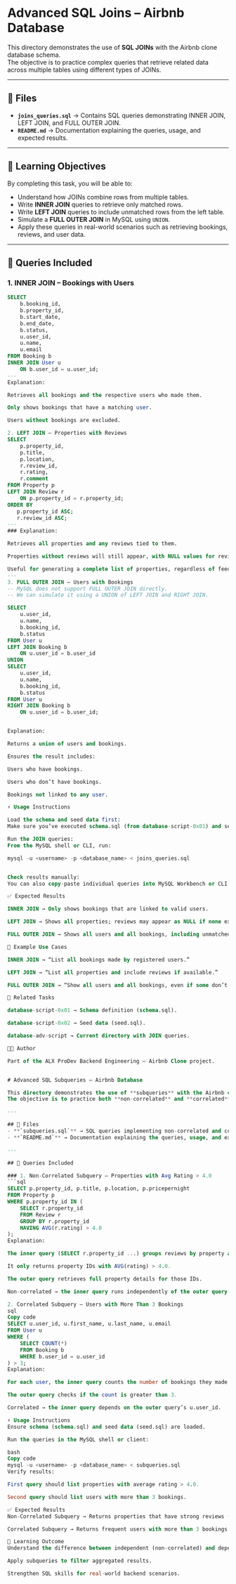 # Advanced SQL Joins – Airbnb Database

This directory demonstrates the use of **SQL JOINs** with the Airbnb clone database schema.  
The objective is to practice complex queries that retrieve related data across multiple tables using different types of JOINs.

---

## 📂 Files

- **`joins_queries.sql`** → Contains SQL queries demonstrating INNER JOIN, LEFT JOIN, and FULL OUTER JOIN.  
- **`README.md`** → Documentation explaining the queries, usage, and expected results.  

---

## 🎯 Learning Objectives

By completing this task, you will be able to:

- Understand how JOINs combine rows from multiple tables.  
- Write **INNER JOIN** queries to retrieve only matched rows.  
- Write **LEFT JOIN** queries to include unmatched rows from the left table.  
- Simulate a **FULL OUTER JOIN** in MySQL using `UNION`.  
- Apply these queries in real-world scenarios such as retrieving bookings, reviews, and user data.  

---

## 🔑 Queries Included

### 1. INNER JOIN – Bookings with Users
```sql
SELECT 
    b.booking_id,
    b.property_id,
    b.start_date,
    b.end_date,
    b.status,
    u.user_id,
    u.name,
    u.email
FROM Booking b
INNER JOIN User u 
    ON b.user_id = u.user_id;
--- 
Explanation:

Retrieves all bookings and the respective users who made them.

Only shows bookings that have a matching user.

Users without bookings are excluded.

2. LEFT JOIN – Properties with Reviews
SELECT 
    p.property_id,
    p.title,
    p.location,
    r.review_id,
    r.rating,
    r.comment
FROM Property p
LEFT JOIN Review r 
    ON p.property_id = r.property_id;
ORDER BY 
   p.property_id ASC;
   r.review_id ASC;
---
### Explanation:

Retrieves all properties and any reviews tied to them.

Properties without reviews will still appear, with NULL values for review fields.

Useful for generating a complete list of properties, regardless of feedback.
---
3. FULL OUTER JOIN – Users with Bookings
-- MySQL does not support FULL OUTER JOIN directly.
-- We can simulate it using a UNION of LEFT JOIN and RIGHT JOIN.

SELECT 
    u.user_id,
    u.name,
    b.booking_id,
    b.status
FROM User u
LEFT JOIN Booking b 
    ON u.user_id = b.user_id
UNION
SELECT 
    u.user_id,
    u.name,
    b.booking_id,
    b.status
FROM User u
RIGHT JOIN Booking b 
    ON u.user_id = b.user_id;


Explanation:

Returns a union of users and bookings.

Ensures the result includes:

Users who have bookings.

Users who don’t have bookings.

Bookings not linked to any user.

⚡ Usage Instructions

Load the schema and seed data first:
Make sure you’ve executed schema.sql (from database-script-0x01) and seed.sql (from database-script-0x02).

Run the JOIN queries:
From the MySQL shell or CLI, run:

mysql -u <username> -p <database_name> < joins_queries.sql


Check results manually:
You can also copy-paste individual queries into MySQL Workbench or CLI to see outputs.

✅ Expected Results

INNER JOIN → Only shows bookings that are linked to valid users.

LEFT JOIN → Shows all properties; reviews may appear as NULL if none exist.

FULL OUTER JOIN → Shows all users and all bookings, including unmatched ones.

📌 Example Use Cases

INNER JOIN → “List all bookings made by registered users.”

LEFT JOIN → “List all properties and include reviews if available.”

FULL OUTER JOIN → “Show all users and all bookings, even if some don’t have a match.”

🔗 Related Tasks

database-script-0x01 → Schema definition (schema.sql).

database-script-0x02 → Seed data (seed.sql).

database-adv-script → Current directory with JOIN queries.

👨‍💻 Author

Part of the ALX ProDev Backend Engineering – Airbnb Clone project.


# Advanced SQL Subqueries – Airbnb Database

This directory demonstrates the use of **subqueries** with the Airbnb clone database schema.  
The objective is to practice both **non-correlated** and **correlated** subqueries.

---

## 📂 Files
- **`subqueries.sql`** → SQL queries implementing non-correlated and correlated subqueries.  
- **`README.md`** → Documentation explaining the queries, usage, and expected results.  

---

## 🔑 Queries Included

### 1. Non-Correlated Subquery – Properties with Avg Rating > 4.0
```sql
SELECT p.property_id, p.title, p.location, p.pricepernight
FROM Property p
WHERE p.property_id IN (
    SELECT r.property_id
    FROM Review r
    GROUP BY r.property_id
    HAVING AVG(r.rating) > 4.0
);
Explanation:

The inner query (SELECT r.property_id ...) groups reviews by property and computes the average rating.

It only returns property IDs with AVG(rating) > 4.0.

The outer query retrieves full property details for those IDs.

Non-correlated → the inner query runs independently of the outer query.

2. Correlated Subquery – Users with More Than 3 Bookings
sql
Copy code
SELECT u.user_id, u.first_name, u.last_name, u.email
FROM User u
WHERE (
    SELECT COUNT(*)
    FROM Booking b
    WHERE b.user_id = u.user_id
) > 3;
Explanation:

For each user, the inner query counts the number of bookings they made.

The outer query checks if the count is greater than 3.

Correlated → the inner query depends on the outer query’s u.user_id.

⚡ Usage Instructions
Ensure schema (schema.sql) and seed data (seed.sql) are loaded.

Run the queries in the MySQL shell or client:

bash
Copy code
mysql -u <username> -p <database_name> < subqueries.sql
Verify results:

First query should list properties with average rating > 4.0.

Second query should list users with more than 3 bookings.

✅ Expected Results
Non-Correlated Subquery → Returns properties that have strong reviews (avg rating > 4).

Correlated Subquery → Returns frequent users with more than 3 bookings.

📌 Learning Outcome
Understand the difference between independent (non-correlated) and dependent (correlated) subqueries.

Apply subqueries to filter aggregated results.

Strengthen SQL skills for real-world backend scenarios.